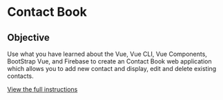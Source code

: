 # Contact Book

## Objective
Use what you have learned about the Vue, Vue CLI, Vue Components, BootStrap Vue, and Firebase to create an Contact Book web application which allows you to add new contact and display, edit and delete existing contacts.

[View the full instructions](https://imdac.github.io/mtm6404/projects/contact-book.html)
